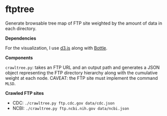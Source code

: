 ftptree
=======

Generate browsable tree map of FTP site weighted by the amount of data in each directory.

**Dependencies**

For the visualization, I use [d3.js](http://d3js.org/) along with [Bottle](http://bottlepy.org/).


**Components**

`crawltree.py`: takes an FTP URL and an output path and generates a JSON object
representing the FTP directory hierarchy along with the cumulative weight at
each node.  CAVEAT: the FTP site must implement the command `MLSD`.

**Crawled FTP sites**

* CDC: `./crawltree.py ftp.cdc.gov data/cdc.json`
* NCBI: `./crawltree.py ftp.ncbi.nih.gov data/ncbi.json`